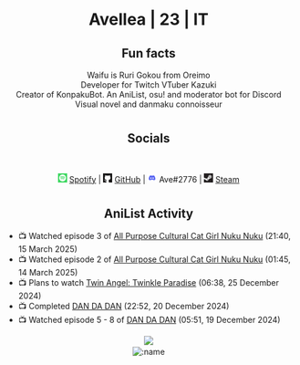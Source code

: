 <h1 align="center">
Avellea | 23 | IT
</h1>



<h2 align="center">
Fun facts
</h2>

<p align="center">
Waifu is Ruri Gokou from Oreimo<br>
Developer for Twitch VTuber Kazuki<br>
Creator of KonpakuBot. An AniList, osu! and moderator bot for Discord<br>
Visual novel and danmaku connoisseur
</p>

<h1>
<h2 align="center">Socials</h2>
<br>
<p align="center">
<img src="https://raw.githubusercontent.com/edent/SuperTinyIcons/master/images/svg/spotify.svg" alt="spotify logo" width="16"> <a href="https://open.spotify.com/user/2r8tkjt7qlh7uo7k06z43t63a">Spotify</a> | <img src="https://raw.githubusercontent.com/edent/SuperTinyIcons/master/images/svg/github.svg" alt="github logo" width="16"> <a href="https://github.com/Avellea">GitHub</a> | <img src="https://raw.githubusercontent.com/edent/SuperTinyIcons/master/images/svg/discord.svg" alt="github logo" width="16"> Ave#2776 | <img src="https://raw.githubusercontent.com/edent/SuperTinyIcons/master/images/svg/steam.svg" alt="spotify logo" width="16"> <a href="https://steamcommunity.com/id/Avellea/">Steam</a>
</p>
<h1>

<h2 align="center">AniList Activity</h2>

<!-- ANILIST_ACTIVITY:start -->

-   📺 Watched episode 3 of [All Purpose Cultural Cat Girl Nuku Nuku](https://anilist.co/anime/373) (21:40, 15 March 2025)
-   📺 Watched episode 2 of [All Purpose Cultural Cat Girl Nuku Nuku](https://anilist.co/anime/373) (01:45, 14 March 2025)
-   📺 Plans to watch [Twin Angel: Twinkle Paradise](https://anilist.co/anime/10217) (06:38, 25 December 2024)
-   📺 Completed [DAN DA DAN](https://anilist.co/anime/171018) (22:52, 20 December 2024)
-   📺 Watched episode 5 - 8 of [DAN DA DAN](https://anilist.co/anime/171018) (05:51, 19 December 2024)

<!-- ANILIST_ACTIVITY:end -->


<!-- ---
  
<p align="center">
<img src="https://count.getloli.com/get/@avellea?theme=gelbooru" alt=":name" />
<p>
  
--- -->



<p align="center">
<img src="https://i.pinimg.com/originals/5f/95/04/5f9504eb5a7d27ec7a6121b9e9aa48b3.gif">
<br>
<img src="https://count.getloli.com/get/@avellea?theme=gelbooru" alt=":name" />
<p>
